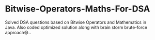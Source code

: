 # Bitwise-Operators-Maths-For-DSA
Solved DSA questions based on Bitwise Operators and Mathematics in Java. Also coded optimized solution along with brain storm brute-force approach😅..
